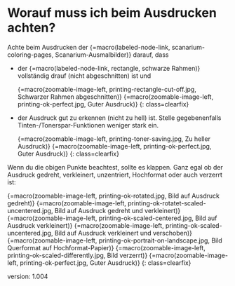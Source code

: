 # Worauf muss ich beim Ausdrucken achten?

Achte beim Ausdrucken der {=macro(labeled-node-link, scanarium-coloring-pages, Scanarium-Ausmalbilder)} darauf, dass

* der {=macro(labeled-node-link, rectangle, schwarze Rahmen)} vollständig drauf (nicht abgeschnitten) ist und

    {=macro(zoomable-image-left, printing-rectangle-cut-off.jpg, Schwarzer Rahmen abgeschnitten)}
    {=macro(zoomable-image-left, printing-ok-perfect.jpg, Guter Ausdruck)}
{: class=clearfix}

* der Ausdruck gut zu erkennen (nicht zu hell) ist.
    Stelle gegebenenfalls Tinten-/Tonerspar-Funktionen weniger stark ein.

    {=macro(zoomable-image-left, printing-toner-saving.jpg, Zu heller Ausdruck)}
    {=macro(zoomable-image-left, printing-ok-perfect.jpg, Guter Ausdruck)}
{: class=clearfix}

Wenn du die obigen Punkte beachtest, sollte es klappen.
Ganz egal ob der Ausdruck gedreht, verkleinert, unzentriert, Hochformat oder auch verzerrt ist:

{=macro(zoomable-image-left, printing-ok-rotated.jpg, Bild auf Ausdruck gedreht)}
{=macro(zoomable-image-left, printing-ok-rotatet-scaled-uncentered.jpg, Bild auf Ausdruck gedreht und verkleinert)}
{=macro(zoomable-image-left, printing-ok-scaled-centered.jpg, Bild auf Ausdruck verkleinert)}
{=macro(zoomable-image-left, printing-ok-scaled-uncentered.jpg, Bild auf Ausdruck verkleinert und verschoben)}
{=macro(zoomable-image-left, printing-ok-portrait-on-landscape.jpg, Bild Querformat auf Hochformat-Papier)}
{=macro(zoomable-image-left, printing-ok-scaled-differently.jpg, Bild verzerrt)}
{=macro(zoomable-image-left, printing-ok-perfect.jpg, Guter Ausdruck)}
{: class=clearfix}


version: 1.004
